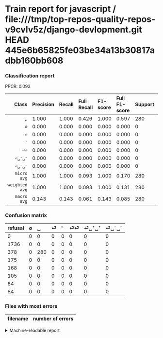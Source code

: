 # Train report for javascript / file:///tmp/top-repos-quality-repos-v9cvlv5z/django-devlopment.git HEAD 445e6b65825fe03be34a13b30817adbb160bb608

### Classification report

PPCR: 0.093

| Class | Precision | Recall | Full Recall | F1-score | Full F1-score | Support | Full Support | PPCR |
|------:|:----------|:-------|:------------|:---------|:---------|:--------|:-------------|:-----|
| `␣` | 1.000| 1.000| 0.426| 1.000| 0.597| 280| 658| 0.426 |
| `∅` | 0.000| 0.000| 0.000| 0.000| 0.000| 0| 1736| 0.000 |
| `⏎` | 0.000| 0.000| 0.000| 0.000| 0.000| 0| 175| 0.000 |
| `'` | 0.000| 0.000| 0.000| 0.000| 0.000| 0| 168| 0.000 |
| `⏎⏎` | 0.000| 0.000| 0.000| 0.000| 0.000| 0| 105| 0.000 |
| `⏎␣⁺␣⁺` | 0.000| 0.000| 0.000| 0.000| 0.000| 0| 84| 0.000 |
| `⏎␣⁻␣⁻` | 0.000| 0.000| 0.000| 0.000| 0.000| 0| 84| 0.000 |
| `micro avg` | 1.000| 1.000| 0.093| 1.000| 0.170| 280| 3010| 0.093 |
| `weighted avg` | 1.000| 1.000| 0.093| 1.000| 0.131| 280| 3010| 0.093 |
| `macro avg` | 0.143| 0.143| 0.061| 0.143| 0.085| 280| 3010| 0.093 |

### Confusion matrix

|refusal|  ∅| ␣| ⏎| '| ⏎⏎| ⏎␣⁺␣⁺| ⏎␣⁻␣⁻| 
|:---|:---|:---|:---|:---|:---|:---|:---|
|0 |0 |0 |0 |0 |0 |0 |0 |
|1736 |0 |0 |0 |0 |0 |0 |0 |
|378 |0 |280 |0 |0 |0 |0 |0 |
|175 |0 |0 |0 |0 |0 |0 |0 |
|168 |0 |0 |0 |0 |0 |0 |0 |
|105 |0 |0 |0 |0 |0 |0 |0 |
|84 |0 |0 |0 |0 |0 |0 |0 |
|84 |0 |0 |0 |0 |0 |0 |0 |

### Files with most errors

| filename | number of errors|
|:----:|:-----|

<details>
    <summary>Machine-readable report</summary>
```json
{
  "cl_report": {"\u0027": {"f1-score": 0.0, "precision": 0.0, "recall": 0.0, "support": 0}, "macro avg": {"f1-score": 0.14285714285714285, "precision": 0.14285714285714285, "recall": 0.14285714285714285, "support": 280}, "micro avg": {"f1-score": 1.0, "precision": 1.0, "recall": 1.0, "support": 280}, "weighted avg": {"f1-score": 1.0, "precision": 1.0, "recall": 1.0, "support": 280}, "\u2205": {"f1-score": 0.0, "precision": 0.0, "recall": 0.0, "support": 0}, "\u23ce": {"f1-score": 0.0, "precision": 0.0, "recall": 0.0, "support": 0}, "\u23ce\u23ce": {"f1-score": 0.0, "precision": 0.0, "recall": 0.0, "support": 0}, "\u23ce\u2423\u207a\u2423\u207a": {"f1-score": 0.0, "precision": 0.0, "recall": 0.0, "support": 0}, "\u23ce\u2423\u207b\u2423\u207b": {"f1-score": 0.0, "precision": 0.0, "recall": 0.0, "support": 0}, "\u2423": {"f1-score": 1.0, "precision": 1.0, "recall": 1.0, "support": 280}},
  "cl_report_full": {"\u0027": {"f1-score": 0.0, "precision": 0.0, "recall": 0.0, "support": 168}, "macro avg": {"f1-score": 0.08528784648187634, "precision": 0.14285714285714285, "recall": 0.060790273556231005, "support": 3010}, "micro avg": {"f1-score": 0.1702127659574468, "precision": 1.0, "recall": 0.09302325581395349, "support": 3010}, "weighted avg": {"f1-score": 0.13051023950017357, "precision": 0.2186046511627907, "recall": 0.09302325581395349, "support": 3010}, "\u2205": {"f1-score": 0.0, "precision": 0.0, "recall": 0.0, "support": 1736}, "\u23ce": {"f1-score": 0.0, "precision": 0.0, "recall": 0.0, "support": 175}, "\u23ce\u23ce": {"f1-score": 0.0, "precision": 0.0, "recall": 0.0, "support": 105}, "\u23ce\u2423\u207a\u2423\u207a": {"f1-score": 0.0, "precision": 0.0, "recall": 0.0, "support": 84}, "\u23ce\u2423\u207b\u2423\u207b": {"f1-score": 0.0, "precision": 0.0, "recall": 0.0, "support": 84}, "\u2423": {"f1-score": 0.5970149253731344, "precision": 1.0, "recall": 0.425531914893617, "support": 658}},
  "ppcr": 0.09302325581395349
}
```
</details>
